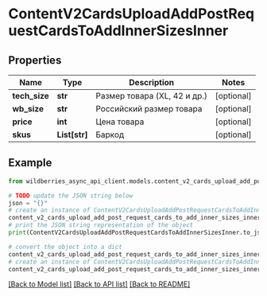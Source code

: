 # ContentV2CardsUploadAddPostRequestCardsToAddInnerSizesInner


## Properties

Name | Type | Description | Notes
------------ | ------------- | ------------- | -------------
**tech_size** | **str** | Размер товара (XL, 42 и др.) | [optional] 
**wb_size** | **str** | Российский размер товара | [optional] 
**price** | **int** | Цена товара | [optional] 
**skus** | **List[str]** | Баркод | [optional] 

## Example

```python
from wildberries_async_api_client.models.content_v2_cards_upload_add_post_request_cards_to_add_inner_sizes_inner import ContentV2CardsUploadAddPostRequestCardsToAddInnerSizesInner

# TODO update the JSON string below
json = "{}"
# create an instance of ContentV2CardsUploadAddPostRequestCardsToAddInnerSizesInner from a JSON string
content_v2_cards_upload_add_post_request_cards_to_add_inner_sizes_inner_instance = ContentV2CardsUploadAddPostRequestCardsToAddInnerSizesInner.from_json(json)
# print the JSON string representation of the object
print(ContentV2CardsUploadAddPostRequestCardsToAddInnerSizesInner.to_json())

# convert the object into a dict
content_v2_cards_upload_add_post_request_cards_to_add_inner_sizes_inner_dict = content_v2_cards_upload_add_post_request_cards_to_add_inner_sizes_inner_instance.to_dict()
# create an instance of ContentV2CardsUploadAddPostRequestCardsToAddInnerSizesInner from a dict
content_v2_cards_upload_add_post_request_cards_to_add_inner_sizes_inner_from_dict = ContentV2CardsUploadAddPostRequestCardsToAddInnerSizesInner.from_dict(content_v2_cards_upload_add_post_request_cards_to_add_inner_sizes_inner_dict)
```
[[Back to Model list]](../README.md#documentation-for-models) [[Back to API list]](../README.md#documentation-for-api-endpoints) [[Back to README]](../README.md)


